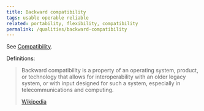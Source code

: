 ```yaml
---
title: Backward compatibility
tags: usable operable reliable
related: portability, flexibility, compatibility
permalink: /qualities/backward-compatibility
---
```


See [Compatibility](/qualities/compatibility).


Definitions:


>Backward compatibility is a property of an operating system, product, or technology that allows for interoperability with an older legacy system, or with input designed for such a system, especially in telecommunications and computing.
> 
>[Wikipedia](https://en.wikipedia.org/wiki/Backward_compatibility)


